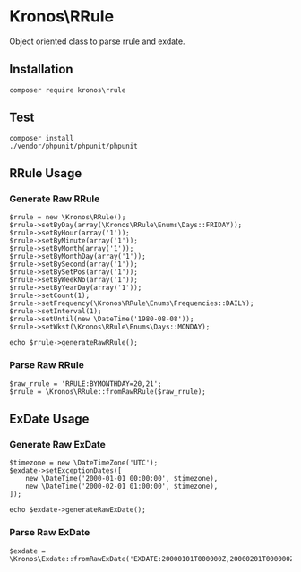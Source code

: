 # Kronos\RRule

Object oriented class to parse rrule and exdate.

## Installation

```
composer require kronos\rrule
```

## Test

```
composer install
./vendor/phpunit/phpunit/phpunit
```

## RRule Usage

### Generate Raw RRule

```
$rrule = new \Kronos\RRule();
$rrule->setByDay(array(\Kronos\RRule\Enums\Days::FRIDAY));
$rrule->setByHour(array('1'));
$rrule->setByMinute(array('1'));
$rrule->setByMonth(array('1'));
$rrule->setByMonthDay(array('1'));
$rrule->setBySecond(array('1'));
$rrule->setBySetPos(array('1'));
$rrule->setByWeekNo(array('1'));
$rrule->setByYearDay(array('1'));
$rrule->setCount(1);
$rrule->setFrequency(\Kronos\RRule\Enums\Frequencies::DAILY);
$rrule->setInterval(1);
$rrule->setUntil(new \DateTime('1980-08-08'));
$rrule->setWkst(\Kronos\RRule\Enums\Days::MONDAY);

echo $rrule->generateRawRRule();
```

### Parse Raw RRule

```
$raw_rrule = 'RRULE:BYMONTHDAY=20,21';
$rrule = \Kronos\RRule::fromRawRRule($raw_rrule);
```

## ExDate Usage

### Generate Raw ExDate

```
$timezone = new \DateTimeZone('UTC');
$exdate->setExceptionDates([
	new \DateTime('2000-01-01 00:00:00', $timezone),
	new \DateTime('2000-02-01 01:00:00', $timezone),
]);

echo $exdate->generateRawExDate();
```

### Parse Raw ExDate

```
$exdate = \Kronos\Exdate::fromRawExDate('EXDATE:20000101T000000Z,20000201T000000Z');
```
